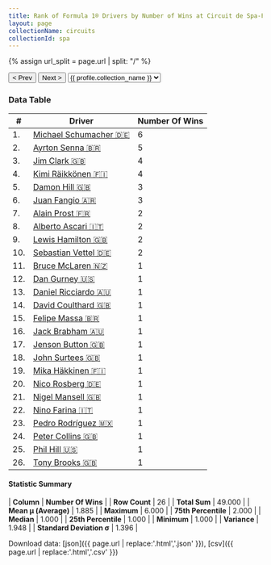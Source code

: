 ```yaml
---
title: Rank of Formula 1® Drivers by Number of Wins at Circuit de Spa-Francorchamps
layout: page
collectionName: circuits
collectionId: spa
---
```


{% assign url_split = page.url | split: "/" %}
<div id="collection-navigation">
<button onclick="selector.options[selector.selectedIndex-1].value && (window.location = selector.options[selector.selectedIndex-1].value);">&lt; Prev</button>
<button onclick="selector.options[selector.selectedIndex+1].value && (window.location = selector.options[selector.selectedIndex+1].value);">Next &gt;</button>
<select id="selector" onchange="this.options[this.selectedIndex].value && (window.location = this.options[this.selectedIndex].value);">
  {% for collectionId in site.data[page.collectionName].refs %}
    {% if collectionId == page.collectionId %}
      {% assign selected = "selected" %}
    {% else %}
      {% assign selected = "" %}
    {% endif %}
    {% assign profile = site.data[page.collectionName][collectionId].profile %}
    <option value="/f1/{{ page.collectionName }}/{{ collectionId }}/{{ url_split[4] }}" {{ selected }}>{{ profile.collection_name }}</option>
  {% endfor %}
</select>
</div>

<canvas id="chart" width="400" height="180"></canvas>
<script>
var data = {
  "labels" : [
    "Michael Schumacher",
    "Ayrton Senna",
    "Jim Clark",
    "Kimi Räikkönen",
    "Damon Hill",
    "Juan Fangio",
    "Alain Prost",
    "Alberto Ascari",
    "Lewis Hamilton",
    "Sebastian Vettel",
    "Bruce McLaren",
    "Dan Gurney",
    "Daniel Ricciardo",
    "David Coulthard",
    "Felipe Massa",
    "Jack Brabham",
    "Jenson Button",
    "John Surtees",
    "Mika Häkkinen",
    "Nico Rosberg",
    "Nigel Mansell",
    "Nino Farina",
    "Pedro Rodríguez",
    "Peter Collins",
    "Phil Hill",
    "Tony Brooks"
  ],
  "datasets" : [
    {
      "label" : "Number Of Wins",
      "data" : [
        6,
        5,
        4,
        4,
        3,
        3,
        2,
        2,
        2,
        2,
        1,
        1,
        1,
        1,
        1,
        1,
        1,
        1,
        1,
        1,
        1,
        1,
        1,
        1,
        1,
        1
      ],
      "borderColor" : [
        "#1D181E",
        "#1D181E",
        "#1D181E",
        "#1D181E",
        "#1D181E",
        "#1D181E",
        "#1D181E",
        "#1D181E",
        "#1D181E",
        "#1D181E",
        "#1D181E",
        "#1D181E",
        "#1D181E",
        "#1D181E",
        "#1D181E",
        "#1D181E",
        "#1D181E",
        "#1D181E",
        "#1D181E",
        "#1D181E",
        "#1D181E",
        "#1D181E",
        "#1D181E",
        "#1D181E",
        "#1D181E",
        "#1D181E"
      ],
      "borderWidth" : 1,
      "backgroundColor" : [
        "#9C8E8D",
        "#9C8E8D",
        "#9C8E8D",
        "#9C8E8D",
        "#9C8E8D",
        "#9C8E8D",
        "#9C8E8D",
        "#9C8E8D",
        "#9C8E8D",
        "#9C8E8D",
        "#9C8E8D",
        "#9C8E8D",
        "#9C8E8D",
        "#9C8E8D",
        "#9C8E8D",
        "#9C8E8D",
        "#9C8E8D",
        "#9C8E8D",
        "#9C8E8D",
        "#9C8E8D",
        "#9C8E8D",
        "#9C8E8D",
        "#9C8E8D",
        "#9C8E8D",
        "#9C8E8D",
        "#9C8E8D"
      ]
    }
  ]
};
var options = {
  legend: {
    display: false
  },
  scales: {
    xAxes: [{
      ticks: {
        beginAtZero: true,
        maxRotation: 180,
        display: window.innerWidth > 800
      }
    }],
    yAxes: [{
      ticks: {
        beginAtZero: true
      }
    }]
  },
  onResize: function(chart, size) {
    chart.options.scales.xAxes[0].ticks.display = size.width > 800;
  }
};
var chart = new Chart("chart", {
    data: data,
    type: 'bar',
    options: options
});
</script>



### Data Table

| # | Driver | Number Of Wins |
|--|--|--|
| 1. | [Michael Schumacher 🇩🇪](/f1/drivers/michael_schumacher) | 6 |
| 2. | [Ayrton Senna 🇧🇷](/f1/drivers/senna) | 5 |
| 3. | [Jim Clark 🇬🇧](/f1/drivers/clark) | 4 |
| 4. | [Kimi Räikkönen 🇫🇮](/f1/drivers/raikkonen) | 4 |
| 5. | [Damon Hill 🇬🇧](/f1/drivers/damon_hill) | 3 |
| 6. | [Juan Fangio 🇦🇷](/f1/drivers/fangio) | 3 |
| 7. | [Alain Prost 🇫🇷](/f1/drivers/prost) | 2 |
| 8. | [Alberto Ascari 🇮🇹](/f1/drivers/ascari) | 2 |
| 9. | [Lewis Hamilton 🇬🇧](/f1/drivers/hamilton) | 2 |
| 10. | [Sebastian Vettel 🇩🇪](/f1/drivers/vettel) | 2 |
| 11. | [Bruce McLaren 🇳🇿](/f1/drivers/mclaren) | 1 |
| 12. | [Dan Gurney 🇺🇸](/f1/drivers/gurney) | 1 |
| 13. | [Daniel Ricciardo 🇦🇺](/f1/drivers/ricciardo) | 1 |
| 14. | [David Coulthard 🇬🇧](/f1/drivers/coulthard) | 1 |
| 15. | [Felipe Massa 🇧🇷](/f1/drivers/massa) | 1 |
| 16. | [Jack Brabham 🇦🇺](/f1/drivers/jack_brabham) | 1 |
| 17. | [Jenson Button 🇬🇧](/f1/drivers/button) | 1 |
| 18. | [John Surtees 🇬🇧](/f1/drivers/surtees) | 1 |
| 19. | [Mika Häkkinen 🇫🇮](/f1/drivers/hakkinen) | 1 |
| 20. | [Nico Rosberg 🇩🇪](/f1/drivers/rosberg) | 1 |
| 21. | [Nigel Mansell 🇬🇧](/f1/drivers/mansell) | 1 |
| 22. | [Nino Farina 🇮🇹](/f1/drivers/farina) | 1 |
| 23. | [Pedro Rodríguez 🇲🇽](/f1/drivers/rodriguez) | 1 |
| 24. | [Peter Collins 🇬🇧](/f1/drivers/collins) | 1 |
| 25. | [Phil Hill 🇺🇸](/f1/drivers/phil_hill) | 1 |
| 26. | [Tony Brooks 🇬🇧](/f1/drivers/brooks) | 1 |

#### Statistic Summary

| **Column** | **Number Of Wins** |
| **Row Count** | 26 |
| **Total Sum** | 49.000 |
| **Mean μ (Average)** | 1.885 |
| **Maximum** | 6.000 |
| **75th Percentile** | 2.000 |
| **Median** | 1.000 |
| **25th Percentile** | 1.000 |
| **Minimum** | 1.000 |
| **Variance** | 1.948 |
| **Standard Deviation σ** | 1.396 |

Download data: [json]({{ page.url | replace:'.html','.json' }}), [csv]({{ page.url | replace:'.html','.csv' }})

